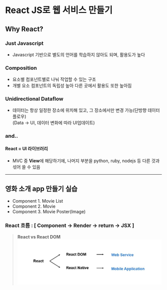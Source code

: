 # React JS로 웹 서비스 만들기

## Why React?

### **Just Javascript**
- Javascript 기반으로 별도의 언어를 학습하지 않아도 되며, 활용도가 높다

### **Composition**
  - 요소별 컴포넌트별로 나눠 작업할 수 있는 구조
  - 개별 요소 컴포넌트의 독립성 높아 다른 곳에서 활용도 또한 높아짐
### **Unidirectional Dataflow**
  - 데이터는 항상 일정한 장소에 위치해 있고, 그 장소에서만 변경 가능(단방향 데이터플로우)  
    (Data -> UI, 데이터 변화에 따라 UI업데이트)


### and..
#### **React = UI 라이브러리**    
- MVC 중 **View**에 해당하기에, 나머지 부분을 python, ruby, nodejs 등 다른 것과 섞어 쓸 수 있음


- - - 

## 영화 소개 app 만들기 실습

- Component 1. Movie List 
- Component 2. Movie 
- Component 3. Movie Poster(Image)


### React 흐름 : [ **Component** -> **Render** -> **return** -> **JSX** ]

> **React vs React DOM**
> ![react](react_reactDOM.jpg)



